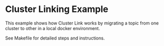 # Cluster Linking Example

This example shows how Cluster Link works by migrating a topic from one cluster to other in a local docker environment.

See Makefile for detailed steps and instructions.
